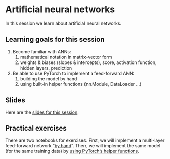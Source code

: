 
# Artificial neural networks

In this session we learn about artificial neural networks.


## Learning goals for this session

1.  Become familiar with ANNs:
    1.  mathematical notation in matrix-vector form
    2.  weights & biases (slopes & intercepts), score, activation function, hidden layers, prediction
2.  Be able to use PyTorch to implement a feed-forward ANN:
    1.  building the model by hand
    2.  using built-in helper functions (nn.Module, DataLoader …)


## Slides

Here are the [slides for this session](<https://michael-franke.github.io/npNLG/04-neural-basics.pdf>).


## Practical exercises

There are two notebooks for exercises. First, we will implement a multi-layer feed-forward network &ldquo;[by hand](https://michael-franke.github.io/npNLG/04c-MLP-custom.html)&rdquo;. Then, we will implement the same model (for the same training data) by [using PyTorch&rsquo;s helper functions](https://michael-franke.github.io/npNLG/04d-MLP-pytorch.html).

